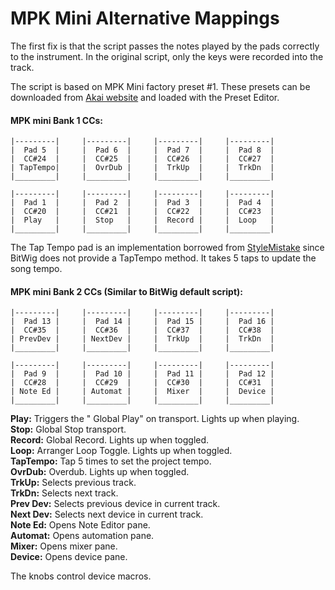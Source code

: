 
# MPK Mini Alternative Mappings

The first fix is that the script passes the notes played by the pads correctly to the instrument. In the original script, only the keys were recorded into the track.

The script is based on MPK Mini factory preset #1. These presets can be downloaded from [Akai website][akai] and loaded with the Preset Editor.

#### MPK mini Bank 1 CCs:

    |---------|     |---------|     |---------|     |---------|
    |  Pad 5  |     |  Pad 6  |     |  Pad 7  |     |  Pad 8  |
    |  CC#24  |     |  CC#25  |     |  CC#26  |     |  CC#27  |
    | TapTempo|     |  OvrDub |     |  TrkUp  |     |  TrkDn  |
    |_________|     |_________|     |_________|     |_________|
    
    |---------|     |---------|     |---------|     |---------|
    |  Pad 1  |     |  Pad 2  |     |  Pad 3  |     |  Pad 4  |
    |  CC#20  |     |  CC#21  |     |  CC#22  |     |  CC#23  |
    |  Play   |     |  Stop   |     |  Record |     |  Loop   |
    |_________|     |_________|     |_________|     |_________|

The Tap Tempo pad is an implementation borrowed from [StyleMistake][sm] since BitWig does not provide a TapTempo method. It takes 5 taps to update the song tempo.

#### MPK mini Bank 2 CCs (Similar to BitWig default script):

    |---------|     |---------|     |---------|     |---------|
    |  Pad 13 |     |  Pad 14 |     |  Pad 15 |     |  Pad 16 |
    |  CC#35  |     |  CC#36  |     |  CC#37  |     |  CC#38  |
    | PrevDev |     | NextDev |     |  TrkUp  |     |  TrkDn  |
    |_________|     |_________|     |_________|     |_________|
    
    |---------|     |---------|     |---------|     |---------|
    |  Pad 9  |     |  Pad 10 |     |  Pad 11 |     |  Pad 12 |
    |  CC#28  |     |  CC#29  |     |  CC#30  |     |  CC#31  |
    | Note Ed |     | Automat |     |  Mixer  |     |  Device |
    |_________|     |_________|     |_________|     |_________|

**Play:** Triggers the " Global Play" on transport. Lights up when playing.  
**Stop:** Global Stop transport.  
**Record:** Global Record. Lights up when toggled.  
**Loop:** Arranger Loop Toggle. Lights up when toggled.  
**TapTempo:** Tap 5 times to set the project tempo.  
**OvrDub:** Overdub. Lights up when toggled.  
**TrkUp:** Selects previous track.  
**TrkDn:** Selects next track.  
**Prev Dev:** Selects previous device in current track.  
**Next Dev:** Selects next device in current track.  
**Note Ed:** Opens Note Editor pane.  
**Automat:** Opens automation pane.  
**Mixer:** Opens mixer pane.  
**Device:** Opens device pane.  

The knobs control device macros.

[sm]: https://github.com/stylemistake
[akai]: http://www.akaipro.com/product/mpkmini#downloads

